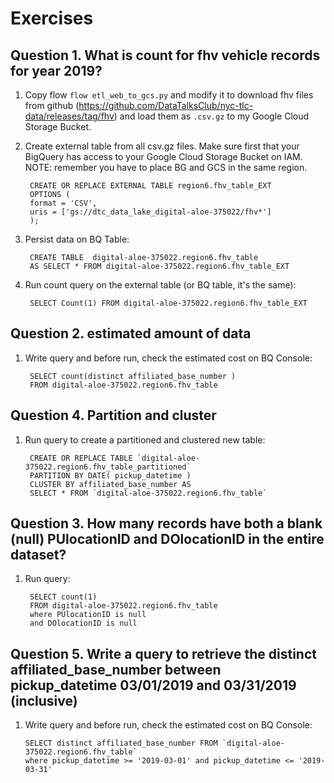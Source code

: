 # Exercises
## Question 1. What is count for fhv vehicle records for year 2019?

1. Copy flow ``flow etl_web_to_gcs.py`` and modify it to download fhv files from github (https://github.com/DataTalksClub/nyc-tlc-data/releases/tag/fhv) and load them as ``.csv.gz`` to my Google Cloud Storage Bucket.
2. Create external table from all csv.gz files. Make sure first that your BigQuery has access to your Google Cloud Storage Bucket on IAM. NOTE: remember you have to place BG and GCS in the same region.

		CREATE OR REPLACE EXTERNAL TABLE region6.fhv_table_EXT
        OPTIONS (
        format = 'CSV',
        uris = ['gs://dtc_data_lake_digital-aloe-375022/fhv*']
        );
        
3. Persist data on BQ Table:        
    
		CREATE TABLE  digital-aloe-375022.region6.fhv_table
		AS SELECT * FROM digital-aloe-375022.region6.fhv_table_EXT

4. Run count query on the external table (or BQ table, it's the same):

		SELECT Count(1) FROM digital-aloe-375022.region6.fhv_table_EXT
        
## Question 2. estimated amount of data

1. Write query and before run, check the estimated cost on BQ Console:

		SELECT count(distinct affiliated_base_number ) 
		FROM digital-aloe-375022.region6.fhv_table
		  
## Question 4. Partition and cluster

1. Run query to create a partitioned and clustered new table:

		CREATE OR REPLACE TABLE `digital-aloe-375022.region6.fhv_table_partitioned`
		PARTITION BY DATE( pickup_datetime )
		CLUSTER BY affiliated_base_number AS
		SELECT * FROM `digital-aloe-375022.region6.fhv_table`

## Question 3. How many records have both a blank (null) PUlocationID and DOlocationID in the entire dataset?

1. Run query:

		SELECT count(1) 
		FROM digital-aloe-375022.region6.fhv_table
        where PUlocationID is null 
        and DOlocationID is null
        
        
## Question 5. Write a query to retrieve the distinct affiliated_base_number between pickup_datetime 03/01/2019 and 03/31/2019 (inclusive)

1.  Write query and before run, check the estimated cost on BQ Console:

		SELECT distinct affiliated_base_number FROM `digital-aloe-375022.region6.fhv_table`
		where pickup_datetime >= '2019-03-01' and pickup_datetime <= '2019-03-31'
